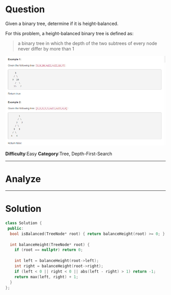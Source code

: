 
# Question

Given a binary tree, determine if it is height-balanced.

For this problem, a height-balanced binary tree is defined as:

> a binary tree in which the depth of the two subtrees of every node never differ by more than 1

![](/images/in-post/2018-11-26-Leetcode-110-Balanced-Binary-tree/2018-11-26-00-45-30.png)

**Difficulty**:Easy
**Category**:Tree, Depth-First-Search


------------

# Analyze

------------

# Solution

```cpp
class Solution {
 public:
  bool isBalanced(TreeNode* root) { return balanceHeight(root) >= 0; }

  int balanceHeight(TreeNode* root) {
    if (root == nullptr) return 0;

    int left = balanceHeight(root->left);
    int right = balanceHeight(root->right);
    if (left < 0 || right < 0 || abs(left - right) > 1) return -1;
    return max(left, right) + 1;
  }
};
```